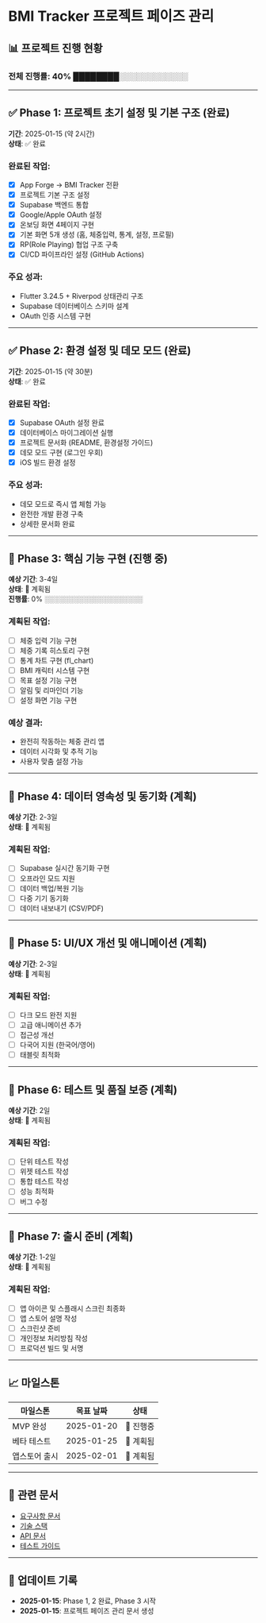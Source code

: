 # BMI Tracker 프로젝트 페이즈 관리

## 📊 프로젝트 진행 현황

### 전체 진행률: 40% ████████░░░░░░░░░░░░

---

## ✅ Phase 1: 프로젝트 초기 설정 및 기본 구조 (완료)
**기간**: 2025-01-15 (약 2시간)  
**상태**: ✅ 완료

### 완료된 작업:
- [x] App Forge → BMI Tracker 전환
- [x] 프로젝트 기본 구조 설정
- [x] Supabase 백엔드 통합
- [x] Google/Apple OAuth 설정
- [x] 온보딩 화면 4페이지 구현
- [x] 기본 화면 5개 생성 (홈, 체중입력, 통계, 설정, 프로필)
- [x] RP(Role Playing) 협업 구조 구축
- [x] CI/CD 파이프라인 설정 (GitHub Actions)

### 주요 성과:
- Flutter 3.24.5 + Riverpod 상태관리 구조
- Supabase 데이터베이스 스키마 설계
- OAuth 인증 시스템 구현

---

## ✅ Phase 2: 환경 설정 및 데모 모드 (완료)
**기간**: 2025-01-15 (약 30분)  
**상태**: ✅ 완료

### 완료된 작업:
- [x] Supabase OAuth 설정 완료
- [x] 데이터베이스 마이그레이션 실행
- [x] 프로젝트 문서화 (README, 환경설정 가이드)
- [x] 데모 모드 구현 (로그인 우회)
- [x] iOS 빌드 환경 설정

### 주요 성과:
- 데모 모드로 즉시 앱 체험 가능
- 완전한 개발 환경 구축
- 상세한 문서화 완료

---

## 🔄 Phase 3: 핵심 기능 구현 (진행 중)
**예상 기간**: 3-4일  
**상태**: 🔄 계획됨  
**진행률**: 0% ░░░░░░░░░░░░░░░░░░░░

### 계획된 작업:
- [ ] 체중 입력 기능 구현
- [ ] 체중 기록 히스토리 구현
- [ ] 통계 차트 구현 (fl_chart)
- [ ] BMI 캐릭터 시스템 구현
- [ ] 목표 설정 기능 구현
- [ ] 알림 및 리마인더 기능
- [ ] 설정 화면 기능 구현

### 예상 결과:
- 완전히 작동하는 체중 관리 앱
- 데이터 시각화 및 추적 기능
- 사용자 맞춤 설정 가능

---

## 📅 Phase 4: 데이터 영속성 및 동기화 (계획)
**예상 기간**: 2-3일  
**상태**: 📅 계획됨

### 계획된 작업:
- [ ] Supabase 실시간 동기화 구현
- [ ] 오프라인 모드 지원
- [ ] 데이터 백업/복원 기능
- [ ] 다중 기기 동기화
- [ ] 데이터 내보내기 (CSV/PDF)

---

## 🎨 Phase 5: UI/UX 개선 및 애니메이션 (계획)
**예상 기간**: 2-3일  
**상태**: 📅 계획됨

### 계획된 작업:
- [ ] 다크 모드 완전 지원
- [ ] 고급 애니메이션 추가
- [ ] 접근성 개선
- [ ] 다국어 지원 (한국어/영어)
- [ ] 태블릿 최적화

---

## 🧪 Phase 6: 테스트 및 품질 보증 (계획)
**예상 기간**: 2일  
**상태**: 📅 계획됨

### 계획된 작업:
- [ ] 단위 테스트 작성
- [ ] 위젯 테스트 작성
- [ ] 통합 테스트 작성
- [ ] 성능 최적화
- [ ] 버그 수정

---

## 🚀 Phase 7: 출시 준비 (계획)
**예상 기간**: 1-2일  
**상태**: 📅 계획됨

### 계획된 작업:
- [ ] 앱 아이콘 및 스플래시 스크린 최종화
- [ ] 앱 스토어 설명 작성
- [ ] 스크린샷 준비
- [ ] 개인정보 처리방침 작성
- [ ] 프로덕션 빌드 및 서명

---

## 📈 마일스톤

| 마일스톤 | 목표 날짜 | 상태 |
|---------|----------|------|
| MVP 완성 | 2025-01-20 | 🔄 진행중 |
| 베타 테스트 | 2025-01-25 | 📅 계획됨 |
| 앱스토어 출시 | 2025-02-01 | 📅 계획됨 |

---

## 🔗 관련 문서

- [요구사항 문서](requirements.md)
- [기술 스택](../CLAUDE.md)
- [API 문서](api_documentation.md)
- [테스트 가이드](../test_guide.md)

---

## 📝 업데이트 기록

- **2025-01-15**: Phase 1, 2 완료, Phase 3 시작
- **2025-01-15**: 프로젝트 페이즈 관리 문서 생성